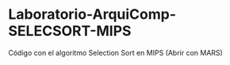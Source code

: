# Laboratorio-ArquiComp-SELECSORT-MIPS
Código con el algoritmo Selection Sort en MIPS (Abrir con MARS)
